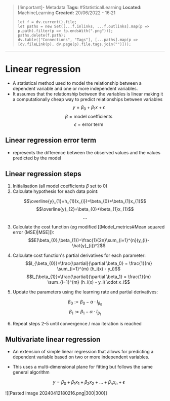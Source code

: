 > [!important]- Metadata
> **Tags:** #StatisticalLearning 
> **Located:** MachineLearning
> **Created:** 20/06/2022 - 16:21
> ```dataviewjs
> let f = dv.current().file;
> let paths = new Set([...f.inlinks, ...f.outlinks].map(p => p.path).filter(p => !p.endsWith(".png")));
> paths.delete(f.path);
> dv.table(["Connections", "Tags"], [...paths].map(p => [dv.fileLink(p), dv.page(p).file.tags.join("")]));
> ```

___
# Linear regression

- A statistical method used to model the relationship between a dependent variable and one or more independent variables. 
- It assumes that the relationship between the variables is linear making it a computationally cheap way to predict relationships between variables 
$$y = \beta_0 + \beta_1x + \epsilon$$
$$\beta=\text{model coefficients}$$
$$\epsilon=\text{error term}$$
## Linear regression error term
- represents the difference between the observed values and the values predicted by the model

## Linear regression steps
1. Initialisation (all model coefficients $\beta$ set to 0)
2. Calculate hypothesis for each data point:

$$\overline{y}_{1}=h_{1}(x_{i})=\beta_{0}+\beta_{1}x_{1}$$
$$\overline{y}_{2}=\beta_{0}+\beta_{1}x_{1}$$
$$\dots$$

3. Calculate the cost function (eg modified [[Model_metrics#Mean squared error (MSE)|MSE]]):
$$E(\beta_{0},\beta_{1})=\frac{1}{2n}\sum_{i=1}^{n}(y_{i}-\hat{y}_{i})^2$$

4. Calculate cost function's partial derivatives for each parameter:
$$I_{\beta_{0}}=\frac{\partial}{\partial \beta_0}  = \frac{1}{m} \sum_{i=1}^{m} (h_i(x) - y_i)$$
$$I_{\beta_{1}}=\frac{\partial}{\partial \beta_1}  = \frac{1}{m} \sum_{i=1}^{m} (h_i(x) - y_i) \cdot x_i$$
5. Update the parameters using the learning rate and partial derivatives:

$$\beta_0 := \beta_0 - \alpha \cdot I_{\beta_{0}}$$
$$\beta_1 := \beta_1 - \alpha \cdot I_{\beta_{1}}$$

6. Repeat steps 2-5 until convergence / max iteration is reached 
## Multivariate linear regression
- An extension of simple linear regression that allows for predicting a dependent variable based on two or more independent variables.
- This uses a multi-dimensional plane for fitting but follows the same general algorithm

  $$y = \beta_0 + \beta_1x_1 + \beta_2x_2 + ... + \beta_nx_n + \epsilon$$

![[Pasted image 20240412180216.png|300|300]]

